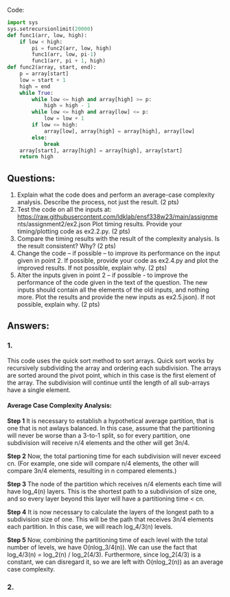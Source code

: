 Code:

``` python
import sys
sys.setrecursionlimit(20000)
def func1(arr, low, high):
    if low < high:
        pi = func2(arr, low, high)
        func1(arr, low, pi-1)
        func1(arr, pi + 1, high)
def func2(array, start, end):
    p = array[start]
    low = start + 1
    high = end
    while True:
        while low <= high and array[high] >= p:
            high = high - 1
        while low <= high and array[low] <= p:
            low = low + 1
        if low <= high:
            array[low], array[high] = array[high], array[low]
        else:
            break
    array[start], array[high] = array[high], array[start]
    return high
```

## Questions:
1. Explain what the code does and perform an average-case complexity analysis. Describe
the process, not just the result. (2 pts)
2. Test the code on all the inputs at:
https://raw.githubusercontent.com/ldklab/ensf338w23/main/assignme
nts/assignment2/ex2.json
Plot timing results. Provide your timing/plotting code as ex2.2.py. (2 pts)
3. Compare the timing results with the result of the complexity analysis. Is the result
consistent? Why? (2 pts)
4. Change the code – if possible – to improve its performance on the input given in point 2.
If possible, provide your code as ex2.4.py and plot the improved results. If not possible,
explain why. (2 pts)
5. Alter the inputs given in point 2 – if possible - to improve the performance of the code
given in the text of the question. The new inputs should contain all the elements of the
old inputs, and nothing more. Plot the results and provide the new inputs as ex2.5.json).
If not possible, explain why. (2 pts)


## Answers:
### 1. 
This code uses the quick sort method to sort arrays. Quick sort works by recursively subdividing the array and
ordering each subdivision. The arrays are sorted around the pivot point, which in this case is the first element of
the array. The subdivision will continue until the length of all sub-arrays have a single element.

#### Average Case Complexity Analysis:
 
 __Step 1__
It is necessary to establish a hypothetical average partition, that is one that is not awlays balanced.
In this case, assume that the partitioning will never be worse than a 3-to-1 split, so for every partition,
one subdivision will receive n/4 elements and the other will get 3n/4. 

__Step 2__
Now, the total partioning time for each subdivision will never exceed cn. (For example, one side will compare n/4
elements, the other will compare 3n/4 elements, resulting in n compared elements.)

__Step 3__
The node of the partition which receives n/4 elements each time will have log_4(n) layers. This is the shortest path to
a subdivision of size one, and so every layer beyond this layer will have a partitioning time < cn.

__Step 4__
It is now necessary to calculate the layers of the longest path to a subdivision size of one. This will be the path
that receives 3n/4 elements each partition. In this case, we will reach log_4/3(n) levels.

__Step 5__
Now, combining the partitioning time of each level with the total number of levels, we have O(nlog_3/4(n)).
We can use the fact that log_4/3(n) = log_2(n) / log_2(4/3). Furthermore, since log_2(4/3) is a constant, we can
disregard it, so we are left with O(nlog_2(n)) as an average case complexity.

### 2.
